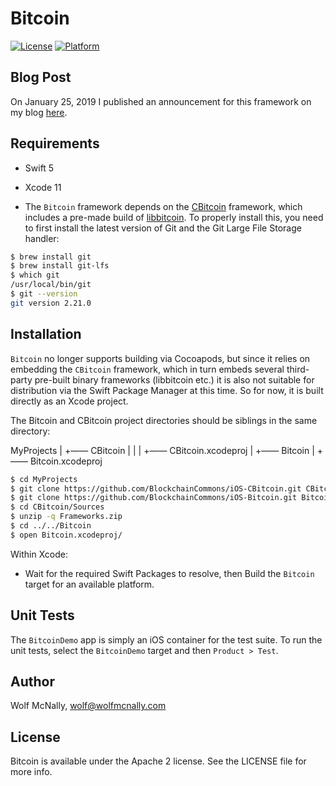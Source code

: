 # Bitcoin

[![License](https://img.shields.io/cocoapods/l/Bitcoin.svg?style=flat)](https://cocoapods.org/pods/Bitcoin)
[![Platform](https://img.shields.io/cocoapods/p/Bitcoin.svg?style=flat)](https://cocoapods.org/pods/Bitcoin)

## Blog Post

On January 25, 2019 I published an announcement for this framework on my blog [here](https://wolfmcnally.com/125/announcing-open-source-bitcoin-framework-for-ios/).

## Requirements

* Swift 5

* Xcode 11

* The `Bitcoin` framework depends on the [CBitcoin](https://github.com/BlockchainCommons/iOS-CBitcoin) framework, which includes a pre-made build of [libbitcoin](https://github.com/libbitcoin). To properly install this, you need to first install the latest version of Git and the Git Large File Storage handler:

```bash
$ brew install git
$ brew install git-lfs
$ which git
/usr/local/bin/git
$ git --version
git version 2.21.0
```

## Installation

`Bitcoin` no longer supports building via Cocoapods, but since it relies on embedding the `CBitcoin` framework, which in turn embeds several third-party pre-built binary frameworks (libbitcoin etc.) it is also not suitable for distribution via the Swift Package Manager at this time. So for now, it is built directly as an Xcode project.

The Bitcoin and CBitcoin project directories should be siblings in the same directory:

MyProjects
|
+—— CBitcoin
|   |
|   +—— CBitcoin.xcodeproj
|
+—— Bitcoin
    |
    +—— Bitcoin.xcodeproj

```bash
$ cd MyProjects
$ git clone https://github.com/BlockchainCommons/iOS-CBitcoin.git CBitcoin
$ git clone https://github.com/BlockchainCommons/iOS-Bitcoin.git Bitcoin
$ cd CBitcoin/Sources
$ unzip -q Frameworks.zip
$ cd ../../Bitcoin
$ open Bitcoin.xcodeproj/
```

Within Xcode:

* Wait for the required Swift Packages to resolve, then Build the `Bitcoin` target for an available platform.

## Unit Tests

The `BitcoinDemo` app is simply an iOS container for the test suite. To run the unit tests, select the `BitcoinDemo` target and then `Product > Test`.

## Author

Wolf McNally, wolf@wolfmcnally.com

## License

Bitcoin is available under the Apache 2 license. See the LICENSE file for more info.
